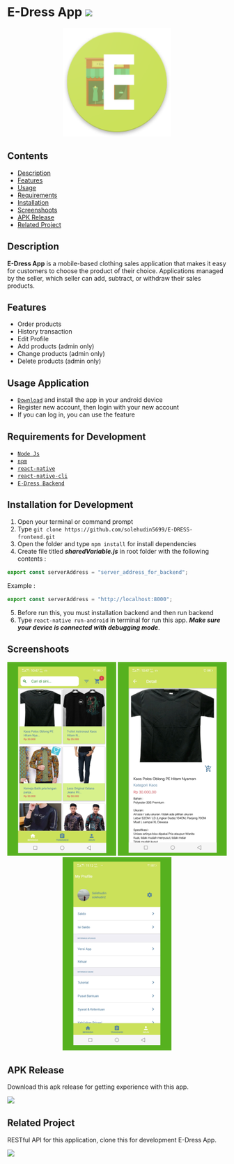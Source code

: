 # E-Dress App <img src="https://img.shields.io/badge/Build%20with-React%20Native-61dbfb?style=popout&logo=react">

<div align="center">
    <img width="250" src="./src/assets/images/ic_launcher_round.png">
</div>

## Contents

- [Description](#description)
- [Features](#features)
- [Usage](#usage-application)
- [Requirements](#requirements-for-development)
- [Installation](#installation-for-development)
- [Screenshoots](#screenshoots)
- [APK Release](#apk-release)
- [Related Project](#related-project)

## Description

**E-Dress App** is a mobile-based clothing sales application that makes it easy for customers to choose the product of their choice. Applications managed by the seller, which seller can add, subtract, or withdraw their sales products.

## Features

- Order products
- History transaction
- Edit Profile
- Add products (admin only)
- Change products (admin only)
- Delete products (admin only)

## Usage Application

- [`Download`](#apk-release) and install the app in your android device
- Register new account, then login with your new account
- If you can log in, you can use the feature

## Requirements for Development

- [`Node Js`](https://nodejs.org/en/)
- [`npm`](https://www.npmjs.com/get-npm)
- [`react-native`](https://facebook.github.io/react-native/docs/getting-started)
- [`react-native-cli`](https://facebook.github.io/react-native/docs/getting-started)
- [`E-Dress Backend`](https://github.com/solehudin5699/E-DRESS-backend.git)

## Installation for Development

1. Open your terminal or command prompt
2. Type `git clone https://github.com/solehudin5699/E-DRESS-frontend.git`
3. Open the folder and type `npm install` for install dependencies
4. Create file titled **_sharedVariable.js_** in root folder with the following contents :

```javascript
export const serverAddress = "server_address_for_backend";
```

Example :

```javascript
export const serverAddress = "http://localhost:8000";
```

5. Before run this, you must installation backend and then run backend
6. Type `react-native run-android` in terminal for run this app. **_Make sure your device is connected with debugging mode_**.

## Screenshoots

<div align="center">
    <img width="250" src="./src/assets/images/screenshoot-1.png">   
    <img width="250" src="./src/assets/images/screenshoot-2.png">
    <img width="250" src="./src/assets/images/screenshoot-3.png">
</div>

## APK Release

Download this apk release for getting experience with this app.

<a href="http://bit.ly/edress_app">
<img src="https://img.shields.io/badge/Download%20E--Dress%20on%20the-Google%20Drive-blue.svg?style=popout&logo=google-drive"/>
</a>

## Related Project

RESTful API for this application, clone this for development E-Dress App.

<a href="https://github.com/solehudin5699/E-DRESS-backend.git">
<img src="https://img.shields.io/badge/E--Dress%20Backend-Repository-blue.svg?style=popout&logo=github"/>
</a>
